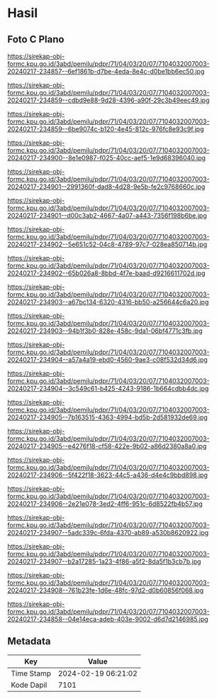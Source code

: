 # Hasil

## Foto C Plano

https://sirekap-obj-formc.kpu.go.id/3abd/pemilu/pdpr/71/04/03/20/07/7104032007003-20240217-234857--6ef1861b-d7be-4eda-8e4c-d0be1bb6ec50.jpg

https://sirekap-obj-formc.kpu.go.id/3abd/pemilu/pdpr/71/04/03/20/07/7104032007003-20240217-234859--cdbd9e88-9d28-4396-a90f-29c3b49eec49.jpg

https://sirekap-obj-formc.kpu.go.id/3abd/pemilu/pdpr/71/04/03/20/07/7104032007003-20240217-234859--6be9074c-b120-4e45-812c-976fc8e93c9f.jpg

https://sirekap-obj-formc.kpu.go.id/3abd/pemilu/pdpr/71/04/03/20/07/7104032007003-20240217-234900--8e1e0987-f025-40cc-aef5-1e9d68396040.jpg

https://sirekap-obj-formc.kpu.go.id/3abd/pemilu/pdpr/71/04/03/20/07/7104032007003-20240217-234901--2991360f-dad8-4d28-9e5b-fe2c9768660c.jpg

https://sirekap-obj-formc.kpu.go.id/3abd/pemilu/pdpr/71/04/03/20/07/7104032007003-20240217-234901--d00c3ab2-4667-4a07-a443-7356f198b6be.jpg

https://sirekap-obj-formc.kpu.go.id/3abd/pemilu/pdpr/71/04/03/20/07/7104032007003-20240217-234902--5e651c52-04c8-4789-97c7-028ea850714b.jpg

https://sirekap-obj-formc.kpu.go.id/3abd/pemilu/pdpr/71/04/03/20/07/7104032007003-20240217-234902--65b026a8-8bbd-4f7e-baad-d9216611702d.jpg

https://sirekap-obj-formc.kpu.go.id/3abd/pemilu/pdpr/71/04/03/20/07/7104032007003-20240217-234903--a67bc134-6320-4316-bb50-a256644c6a20.jpg

https://sirekap-obj-formc.kpu.go.id/3abd/pemilu/pdpr/71/04/03/20/07/7104032007003-20240217-234903--94b1f3b0-828e-458c-9da1-06bf4771c3fb.jpg

https://sirekap-obj-formc.kpu.go.id/3abd/pemilu/pdpr/71/04/03/20/07/7104032007003-20240217-234904--a57a4a19-ebd0-4560-9ae3-c08f532d34d6.jpg

https://sirekap-obj-formc.kpu.go.id/3abd/pemilu/pdpr/71/04/03/20/07/7104032007003-20240217-234904--3c549c61-b425-4243-9186-1b664cdbb4dc.jpg

https://sirekap-obj-formc.kpu.go.id/3abd/pemilu/pdpr/71/04/03/20/07/7104032007003-20240217-234905--7b163515-4363-4994-bd5b-2d581932de69.jpg

https://sirekap-obj-formc.kpu.go.id/3abd/pemilu/pdpr/71/04/03/20/07/7104032007003-20240217-234905--e4276f18-cf58-422e-9b02-a86d2380a8a0.jpg

https://sirekap-obj-formc.kpu.go.id/3abd/pemilu/pdpr/71/04/03/20/07/7104032007003-20240217-234906--5f422f18-3623-44c5-a436-d4e4c9bbd898.jpg

https://sirekap-obj-formc.kpu.go.id/3abd/pemilu/pdpr/71/04/03/20/07/7104032007003-20240217-234906--2e21e078-3ed2-4ff6-951c-6d8522fb4b57.jpg

https://sirekap-obj-formc.kpu.go.id/3abd/pemilu/pdpr/71/04/03/20/07/7104032007003-20240217-234907--5adc339c-6fda-4370-ab89-a530b8620922.jpg

https://sirekap-obj-formc.kpu.go.id/3abd/pemilu/pdpr/71/04/03/20/07/7104032007003-20240217-234907--b2a17285-1a23-4f86-a5f2-8da5f1b3cb7b.jpg

https://sirekap-obj-formc.kpu.go.id/3abd/pemilu/pdpr/71/04/03/20/07/7104032007003-20240217-234908--761b23fe-1d6e-48fc-97d2-d0b60856f068.jpg

https://sirekap-obj-formc.kpu.go.id/3abd/pemilu/pdpr/71/04/03/20/07/7104032007003-20240217-234858--04e14eca-adeb-403e-9002-d6d7d2146985.jpg


## Metadata

| Key        | Value               |
| ---------- | ------------------- |
| Time Stamp | 2024-02-19 06:21:02 |
| Kode Dapil | 7101                |



